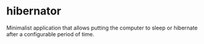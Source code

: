 hibernator
==========

Minimalist application that allows putting the computer to sleep or hibernate after a configurable period of time.
